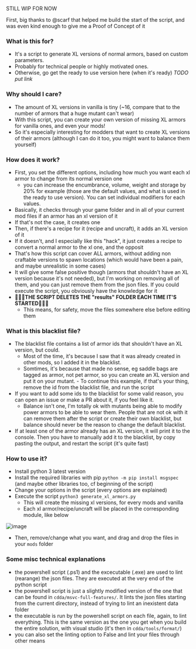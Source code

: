 STILL WIP FOR NOW

First, big thanks to @scarf that helped me build the start of the script, and was even kind enough to give me a Proof of Concept of it

### What is this for?
- It's a script to generate XL versions of normal armors, based on custom parameters.
- Probably for technical people or highly motivated ones.
- Otherwise, go get the ready to use version here (when it's ready) *TODO put link*

### Why should I care?
- The amount of XL versions in vanilla is tiny (~16, compare that to the number of armors that a huge mutant can't wear)
- With this script, you can create your own version of missing XL armors for vanilla ones, and even your mods!
- So it's especially interesting for modders that want to create XL versions of their armors (although I can do it too, you might want to balance them yourself)

### How does it work?
- First, you set the different options, including how much you want each xl armor to change from its normal version one
	- you can increase the encumbrance, volume, weight and storage by 20% for example (those are the default values, and what is used in the ready to use version). You can set individual modifiers for each values.
- Basically, it checks through your game folder and in all of your current mod files if an armor has an xl version of it
- If that's not the case, it creates one
- Then, if there's a recipe for it (recipe and uncraft), it adds an XL version of it
- If it doesn't, and I especially like this "hack", it just creates a recipe to convert a normal armor to the xl one, and the opposit
- That's how this script can cover ALL armors, without adding non craftable versions to spawn locations (which would have been a pain, and maybe unrealistic in some cases)
- It will give some false positive though (armors that shouldn't have an XL version because it's not needed), but I'm working on removing all of them, and you can just remove them from the json files. If you could execute the script, you obviously have the knowledge for it
- 🔴🔴🔴**THE SCRIPT DELETES THE "results" FOLDER EACH TIME IT'S STARTED**🔴🔴🔴
	- This means, for safety, move the files somewhere else before editing them

### What is this blacklist file?
- The blacklist file contains a list of armor ids that shouldn't have an XL version, but could. 
	- Most of the time, it's because I saw that it was already created in other mods, so I added it in the blacklist. 
	- Somtimes, it's because that made no sense, eg saddle bags are tagged as armor, not pet armor, so you can create an XL version and put it on your mutant. 	- To continue this example, if that's your thing, remove the id from the blacklist file, and run the script
- If you want to add some ids to the blacklist for some valid reason, you can open an issue or make a PR about it, if you feel like it.
	- Balance isn't one, I'm totally ok with mutants being able to modify power armors to be able to wear them.  People that are not ok with it can remove them after the script or create their own blacklist, but balance should never be the reason to change the default blacklist.
- If at least one of the armor already has an XL version, it will print it to the console. Then you have to manually add it to the blacklist, by copy pasting the output, and restart the script (it's quite fast)

### How to use it?
- Install python 3 latest version
- Install the required libraries with pip `python -m pip install msgspec` (and maybe other libraries too, cf beginning of the script)
- Change your options in the script (every options are explained)
- Execute the script `python3 generate_xl_armors.py`
	- This will create the missing xl versions, for every mods and vanilla
	- Each xl armor/recipe/uncraft will be placed in the corresponding module, like below

![image](https://user-images.githubusercontent.com/71428793/199604364-d3536380-f20c-4202-b51c-285fff7e25de.png)
- Then, remove/change what you want, and drag and drop the files in your `mods` folder


### Some misc technical explanations
- the powershell script (.ps1) and the excecutable (.exe) are used to lint (rearange) the json files. They are executed at the very end of the python script
- the powershell script is just a slightly modified version of the one that can be found in `cdda/msvc-full-features/`. It lints the json files starting from the current directory, instead of trying to lint an inexistent data folder
- the executable is run by the powershell script on each file, again, to lint everything. This is the same version as the one you get when you build the entire solution, with visual studio (it's then in `cdda/tools/format/`)
- you can also set the linting option to False and lint your files through other means
